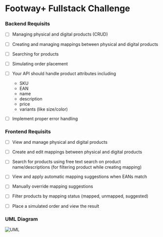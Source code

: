 # Footway+ Fullstack Challenge

### Backend Requisits
- [ ] Managing physical and digital products (CRUD)
- [ ] Creating and managing mappings between physical and digital products
- [ ] Searching for products
- [ ] Simulating order placement
- [ ] Your API should handle product attributes including
    - SKU
    - EAN
    - name
    - description
    - price
    - variants (like size/color)
- [ ] Implement proper error handling


### Frontend Requisits
- [ ] View and manage physical and digital products
- [ ] Create and edit mappings between physical and digital products
- [ ] Search for products using free text search on product name/descriptions (for filtering product while creating mapping)
- [ ] View and apply automatic mapping suggestions when EANs match
- [ ] Manually override mapping suggestions
- [ ] Filter products by mapping status (mapped, unmapped, suggested)
- [ ] Place a simulated order and view the result


### UML Diagram

![UML](https://github.com/user-attachments/assets/fea3dd85-1bee-4ee2-87ba-2b2a440f5372)
